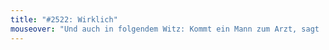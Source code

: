 ```yaml
---
title: "#2522: Wirklich"
mouseover: "Und auch in folgendem Witz: Kommt ein Mann zum Arzt, sagt 'Herr Doktor, ich kann kein Blut sehen!' 'Warum denn nicht?' 'Ich bin blind.'"
---
```

